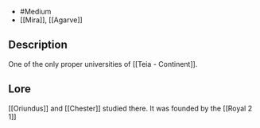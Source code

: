 - #Medium
- [[Mira]], [[Agarve]]
## Description
One of the only proper universities of [[Teia - Continent]].
## Lore
[[Oriundus]] and [[Chester]] studied there.
It was founded by the [[Royal 2 1]]